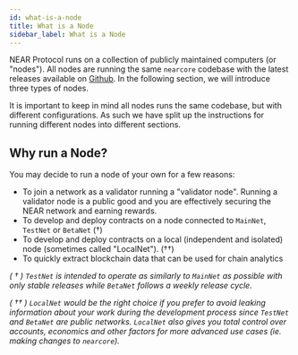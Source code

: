 ```yaml
---
id: what-is-a-node
title: What is a Node
sidebar_label: What is a Node
---
```


NEAR Protocol runs on a collection of publicly maintained computers (or "nodes"). All nodes are running the same `nearcore` codebase with the latest releases available on [Github](https://github.com/near/nearcore/releases/). In the following section, we will introduce three types of nodes.

It is important to keep in mind all nodes runs the same codebase, but with different configurations. As such we have split up the instructions for running different nodes into different sections.

## Why run a Node?

You may decide to run a node of your own for a few reasons:

- To join a network as a validator running a "validator node". Running a validator node is a public good and you are effectively securing the NEAR network and earning rewards.
- To develop and deploy contracts on a node connected to `MainNet`, `TestNet` or `BetaNet` (†)
- To develop and deploy contracts on a local (independent and isolated) node (sometimes called "LocalNet"). (††)
- To quickly extract blockchain data that can be used for chain analytics

_( † ) `TestNet` is intended to operate as similarly to `MainNet`  as possible with only stable releases while `BetaNet` follows a weekly release cycle._

_( †† ) `LocalNet` would be the right choice if you prefer to avoid leaking information about your work during the development process since `TestNet` and `BetaNet` are *public* networks. `LocalNet` also gives you total control over accounts, economics and other factors for more advanced use cases (ie. making changes to `nearcore`)._
